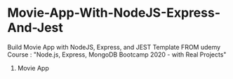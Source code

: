 # Movie-App-With-NodeJS-Express-And-Jest
Build Movie App with NodeJS, Express, and JEST Template FROM udemy Course : "Node.js, Express, MongoDB Bootcamp 2020 - with Real Projects"

1. Movie App

